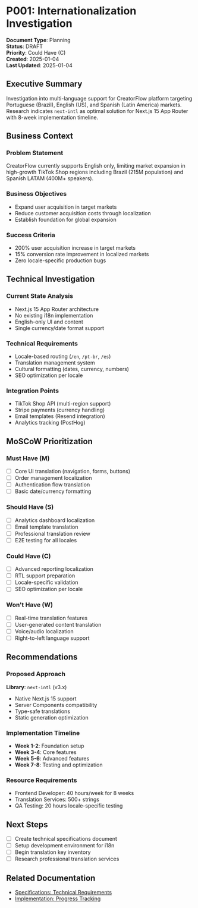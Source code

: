 # P001: Internationalization Investigation

**Document Type**: Planning  
**Status**: DRAFT  
**Priority**: Could Have (C)  
**Created**: 2025-01-04  
**Last Updated**: 2025-01-04  

## Executive Summary

Investigation into multi-language support for CreatorFlow platform targeting Portuguese (Brazil), English (US), and Spanish (Latin America) markets. Research indicates `next-intl` as optimal solution for Next.js 15 App Router with 8-week implementation timeline.

## Business Context

### Problem Statement
CreatorFlow currently supports English only, limiting market expansion in high-growth TikTok Shop regions including Brazil (215M population) and Spanish LATAM (400M+ speakers).

### Business Objectives
- Expand user acquisition in target markets
- Reduce customer acquisition costs through localization
- Establish foundation for global expansion

### Success Criteria
- 200% user acquisition increase in target markets
- 15% conversion rate improvement in localized markets
- Zero locale-specific production bugs

## Technical Investigation

### Current State Analysis
- Next.js 15 App Router architecture
- No existing i18n implementation
- English-only UI and content
- Single currency/date format support

### Technical Requirements
- Locale-based routing (`/en`, `/pt-br`, `/es`)
- Translation management system
- Cultural formatting (dates, currency, numbers)
- SEO optimization per locale

### Integration Points
- TikTok Shop API (multi-region support)
- Stripe payments (currency handling)
- Email templates (Resend integration)
- Analytics tracking (PostHog)

## MoSCoW Prioritization

### Must Have (M)
- [ ] Core UI translation (navigation, forms, buttons)
- [ ] Order management localization
- [ ] Authentication flow translation
- [ ] Basic date/currency formatting

### Should Have (S)
- [ ] Analytics dashboard localization
- [ ] Email template translation
- [ ] Professional translation review
- [ ] E2E testing for all locales

### Could Have (C)
- [ ] Advanced reporting localization
- [ ] RTL support preparation
- [ ] Locale-specific validation
- [ ] SEO optimization per locale

### Won't Have (W)
- [ ] Real-time translation features
- [ ] User-generated content translation
- [ ] Voice/audio localization
- [ ] Right-to-left language support

## Recommendations

### Proposed Approach
**Library**: `next-intl` (v3.x)
- Native Next.js 15 support
- Server Components compatibility
- Type-safe translations
- Static generation optimization

### Implementation Timeline
- **Week 1-2**: Foundation setup
- **Week 3-4**: Core features
- **Week 5-6**: Advanced features  
- **Week 7-8**: Testing and optimization

### Resource Requirements
- Frontend Developer: 40 hours/week for 8 weeks
- Translation Services: 500+ strings
- QA Testing: 20 hours locale-specific testing

## Next Steps

- [ ] Create technical specifications document
- [ ] Setup development environment for i18n
- [ ] Begin translation key inventory
- [ ] Research professional translation services

## Related Documentation
- [Specifications: Technical Requirements](../01-specifications/S001-DRAFT-technical-requirements.md)
- [Implementation: Progress Tracking](../02-implementation/I001-DRAFT-implementation-progress.md)